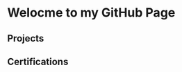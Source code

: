 <h1>Welocme to my GitHub Page <br/>
<a href="" > </a></h1>
<h2>Projects</h2>
<h2>Certifications</h2>
